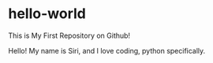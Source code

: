 # hello-world
This is My First Repository on Github!

Hello! My name is Siri, and I love coding, python specifically.
